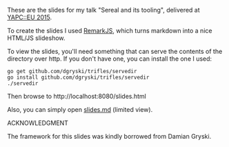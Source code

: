 These are the slides for my talk "Sereal and its tooling", delivered at [YAPC::EU 2015](http://act.yapc.eu/ye2015/talk/6350).

To create the slides I used [RemarkJS](http://remarkjs.com), which turns
markdown into a nice HTML/JS slideshow.

To view the slides, you'll need something that can serve the contents of the
directory over http.  If you don't have one, you can install the one I used:

    go get github.com/dgryski/trifles/servedir
    go install github.com/dgryski/trifles/servedir
    ./servedir

Then browse to http://localhost:8080/slides.html

Also, you can simply open [slides.md](https://github.com/ikruglov/talks/blob/master/sereal-and-its-tooling/slides.md) (limited view).

ACKNOWLEDGMENT

The framework for this slides was kindly borrowed from Damian Gryski.
